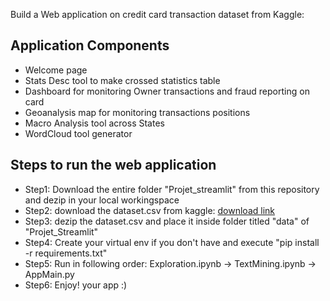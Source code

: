 Build a Web application on credit card transaction dataset from Kaggle:
## Application Components
- Welcome page
- Stats Desc tool to make crossed statistics table
- Dashboard for monitoring Owner transactions and fraud reporting on card
- Geoanalysis map for monitoring transactions positions
- Macro Analysis tool across States
- WordCloud tool generator

## Steps to run the web application
- Step1: Download the entire folder "Projet_streamlit" from this repository and dezip in your local workingspace
- Step2: download the dataset.csv from kaggle:
  [download link](https://www.kaggle.com/datasets/priyamchoksi/credit-card-transactions-dataset)
- Step3: dezip the dataset.csv and place it inside folder titled "data" of "Projet_Streamlit"
- Step4: Create your virtual env if you don't have and execute "pip install -r requirements.txt" 
- Step5: Run in following order: Exploration.ipynb -> TextMining.ipynb -> AppMain.py
- Step6: Enjoy! your app :) 
